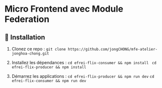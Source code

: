 # Micro Frontend avec Module Federation

## 📌 Installation
1. Clonez ce repo :
 ```git clone https://github.com/jongCHONG/mfe-atelier-jonghoa-chong.git```

2.	Installez les dépendances :
```cd efrei-flix-consumer && npm install ```
```cd efrei-flix-producer && npm install```

3.	Démarrez les applications :
```cd efrei-flix-producer && npm run dev```
```cd efrei-flix-consumer && npm run dev```
